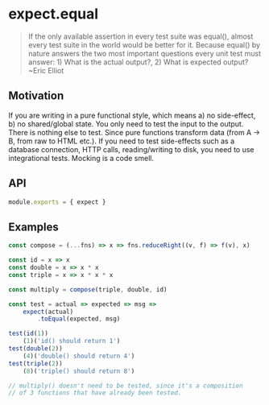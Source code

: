 # expect.equal

> If the only available assertion in every test suite was equal(), almost every test suite in the world would be better for it. Because equal() by nature answers the two most important questions every unit test must answer: 1) What is the actual output?, 2) What is expected output? ~Eric Elliot

## Motivation

If you are writing in a pure functional style, which means a) no side-effect, b) no shared/global state. You only need to test the input to the output. There is nothing else to test. Since pure functions transform data (from A -> B, from raw to HTML etc.). If you need to test side-effects such as a database connection, HTTP calls, reading/writing to disk, you need to use integrational tests. Mocking is a code smell.

## API

```js
module.exports = { expect } 
```

## Examples

```js
const compose = (...fns) => x => fns.reduceRight((v, f) => f(v), x)

const id = x => x
const double = x => x * x
const triple = x => x * x * x

const multiply = compose(triple, double, id)

const test = actual => expected => msg =>
    expect(actual)
        .toEqual(expected, msg)

test(id(1))
    (1)('id() should return 1')
test(double(2))
    (4)('double() should return 4')
test(triple(2))
    (8)('triple() should return 8')

// multiply() doesn't need to be tested, since it's a composition
// of 3 functions that have already been tested.
```
